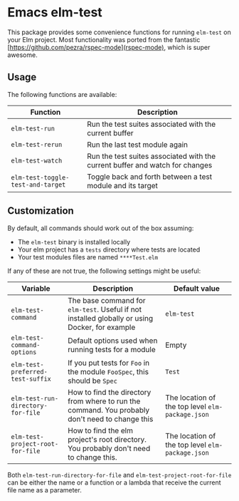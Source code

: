 # Emacs elm-test

This package provides some convenience functions for running `elm-test` on your Elm project.
Most functionality was ported from the fantastic [https://github.com/pezra/rspec-mode](rspec-mode), which is super awesome.


## Usage

The following functions are available:

Function                            | Description                                                                   |
------------------------------------|-------------------------------------------------------------------------------|
`elm-test-run`                      | Run the test suites associated with the current buffer                        |
`elm-test-rerun`                    | Run the last test module again                                                |
`elm-test-watch`                    | Run the test suites associated with the current buffer and watch for changes  |
`elm-test-toggle-test-and-target`   | Toggle back and forth between a test module and its target                    |


## Customization

By default, all commands should work out of the box assuming:

* The `elm-test` binary is installed locally
* Your elm project has a `tests` directory where tests are located
* Your test modules files are named `****Test.elm`

If any of these are not true, the following settings might be useful:


Variable                          | Description | Default value |
----------------------------------|-------------|---------------|
`elm-test-command`                | The base command for `elm-test`. Useful if not installed globally or using Docker, for example | `elm-test` |
`elm-test-command-options`        | Default options used when running tests for a module | Empty |
`elm-test-preferred-test-suffix`  | If you put tests for `Foo` in the module `FooSpec`, this should be `Spec` | `Test` |
`elm-test-run-directory-for-file` | How to find the directory from where to run the command. You probably don't need to change this | The location of the top level `elm-package.json` |
`elm-test-project-root-for-file`  | How to find the elm project's root directory. You probably don't need to change this. | The location of the top level `elm-package.json` |

Both `elm-test-run-directory-for-file` and `elm-test-project-root-for-file` can be either the name or a function or a lambda that receive the current file name as a parameter.
